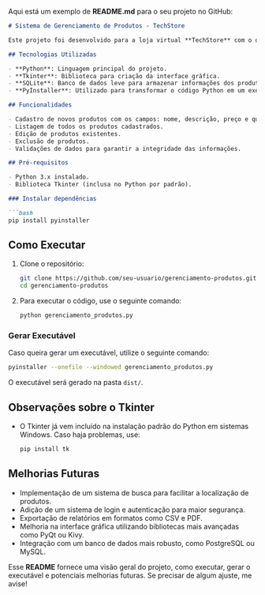 Aqui está um exemplo de **README.md** para o seu projeto no GitHub:

```markdown
# Sistema de Gerenciamento de Produtos - TechStore

Este projeto foi desenvolvido para a loja virtual **TechStore** com o objetivo de criar um sistema simples e eficiente para o gerenciamento de produtos. O sistema permite adicionar, editar, excluir e visualizar os produtos disponíveis para venda no site.

## Tecnologias Utilizadas

- **Python**: Linguagem principal do projeto.
- **Tkinter**: Biblioteca para criação da interface gráfica.
- **SQLite**: Banco de dados leve para armazenar informações dos produtos.
- **PyInstaller**: Utilizado para transformar o código Python em um executável.

## Funcionalidades

- Cadastro de novos produtos com os campos: nome, descrição, preço e quantidade em estoque.
- Listagem de todos os produtos cadastrados.
- Edição de produtos existentes.
- Exclusão de produtos.
- Validações de dados para garantir a integridade das informações.

## Pré-requisitos

- Python 3.x instalado.
- Biblioteca Tkinter (inclusa no Python por padrão).

### Instalar dependências

```bash
pip install pyinstaller
```

## Como Executar

1. Clone o repositório:
   ```bash
   git clone https://github.com/seu-usuario/gerenciamento-produtos.git
   cd gerenciamento-produtos
   ```

2. Para executar o código, use o seguinte comando:
   ```bash
   python gerenciamento_produtos.py
   ```

### Gerar Executável

Caso queira gerar um executável, utilize o seguinte comando:
```bash
pyinstaller --onefile --windowed gerenciamento_produtos.py
```
O executável será gerado na pasta `dist/`.

## Observações sobre o Tkinter

- O Tkinter já vem incluído na instalação padrão do Python em sistemas Windows. Caso haja problemas, use:
  ```bash
  pip install tk
  ```

## Melhorias Futuras

- Implementação de um sistema de busca para facilitar a localização de produtos.
- Adição de um sistema de login e autenticação para maior segurança.
- Exportação de relatórios em formatos como CSV e PDF.
- Melhoria na interface gráfica utilizando bibliotecas mais avançadas como PyQt ou Kivy.
- Integração com um banco de dados mais robusto, como PostgreSQL ou MySQL.


Esse **README** fornece uma visão geral do projeto, como executar, gerar o executável e potenciais melhorias futuras. Se precisar de algum ajuste, me avise!
